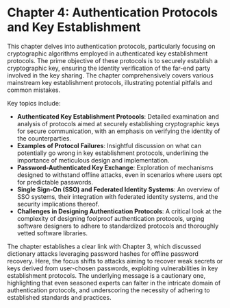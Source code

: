# Chapter 4: Authentication Protocols and Key Establishment

This chapter delves into authentication protocols, particularly focusing on cryptographic algorithms employed in authenticated key establishment protocols. The prime objective of these protocols is to securely establish a cryptographic key, ensuring the identity verification of the far-end party involved in the key sharing. The chapter comprehensively covers various mainstream key establishment protocols, illustrating potential pitfalls and common mistakes.

Key topics include:
- **Authenticated Key Establishment Protocols**: Detailed examination and analysis of protocols aimed at securely establishing cryptographic keys for secure communication, with an emphasis on verifying the identity of the counterparties.
- **Examples of Protocol Failures**: Insightful discussion on what can potentially go wrong in key establishment protocols, underlining the importance of meticulous design and implementation.
- **Password-Authenticated Key Exchange**: Exploration of mechanisms designed to withstand offline attacks, even in scenarios where users opt for predictable passwords.
- **Single Sign-On (SSO) and Federated Identity Systems**: An overview of SSO systems, their integration with federated identity systems, and the security implications thereof.
- **Challenges in Designing Authentication Protocols**: A critical look at the complexity of designing foolproof authentication protocols, urging software designers to adhere to standardized protocols and thoroughly vetted software libraries.

The chapter establishes a clear link with Chapter 3, which discussed dictionary attacks leveraging password hashes for offline password recovery. Here, the focus shifts to attacks aiming to recover weak secrets or keys derived from user-chosen passwords, exploiting vulnerabilities in key establishment protocols. The underlying message is a cautionary one, highlighting that even seasoned experts can falter in the intricate domain of authentication protocols, and underscoring the necessity of adhering to established standards and practices.
